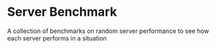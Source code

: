 # Server Benchmark
A collection of benchmarks on random server performance to see how each server performs in a situation